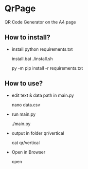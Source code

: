 # QrPage
QR Code Generator on the A4 page


## How to install?

+ install python requirements.txt

  install.bat
  ./install.sh

  py -m pip install -r requirements.txt


## How to use?

+ edit text & data path in main.py

  nano data.csv

+ run main.py

  ./main.py

+ output in folder qr/vertical

  cat qr/vertical

+ Open in Browser

  open 
